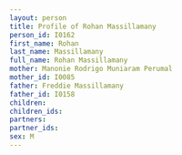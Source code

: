```yaml
---
layout: person
title: Profile of Rohan Massillamany
person_id: I0162
first_name: Rohan
last_name: Massillamany
full_name: Rohan Massillamany
mother: Manonie Rodrigo Muniaram Perumal
mother_id: I0085
father: Freddie Massillamany
father_id: I0158
children:
children_ids:
partners:
partner_ids:
sex: M
---
```


